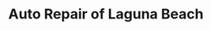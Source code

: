 ---
title: "Auto Repair of Laguna Beach"
url: /laguna-beach/auto-repair-of-laguna-beach/
shop: Autowerkstatt
---